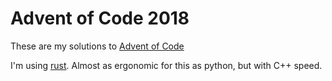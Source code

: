 # Advent of Code 2018

These are my solutions to [Advent of Code](https://adventofcode.com/2018)

I'm using [rust](https://www.rust-lang.org/). Almost as ergonomic for this as python, but with C++ speed.
